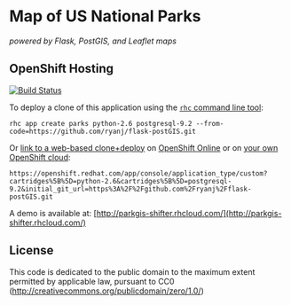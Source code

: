# Map of US National Parks
*powered by Flask, PostGIS, and Leaflet maps*

## OpenShift Hosting
[![Build Status](https://build-shifter.rhcloud.com/buildStatus/icon?job=parkgis-build)](http://parkgis-shifter.rhcloud.com/)

To deploy a clone of this application using the [`rhc` command line tool](http://rubygems.org/gems/rhc):

    rhc app create parks python-2.6 postgresql-9.2 --from-code=https://github.com/ryanj/flask-postGIS.git
    
Or [link to a web-based clone+deploy](https://openshift.redhat.com/app/console/application_type/custom?cartridges%5B%5D=python-2.6&cartridges%5B%5D=postgresql-9.2&initial_git_url=https%3A%2F%2Fgithub.com%2Fryanj%2Fflask-postGIS.git) on [OpenShift Online](http://OpenShift.com) or on [your own OpenShift cloud](http://openshift.github.io): 

    https://openshift.redhat.com/app/console/application_type/custom?cartridges%5B%5D=python-2.6&cartridges%5B%5D=postgresql-9.2&initial_git_url=https%3A%2F%2Fgithub.com%2Fryanj%2Fflask-postGIS.git

A demo is available at: [http://parkgis-shifter.rhcloud.com/](http://parkgis-shifter.rhcloud.com/)

## License
This code is dedicated to the public domain to the maximum extent permitted by applicable law, pursuant to CC0 (http://creativecommons.org/publicdomain/zero/1.0/)
